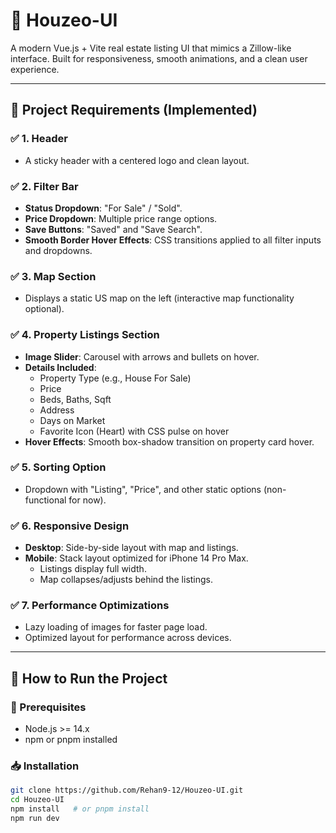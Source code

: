 # 🏡 Houzeo-UI

A modern Vue.js + Vite real estate listing UI that mimics a Zillow-like interface. Built for responsiveness, smooth animations, and a clean user experience.

---

## 📌 Project Requirements (Implemented)

### ✅ 1. Header
- A sticky header with a centered logo and clean layout.

### ✅ 2. Filter Bar
- **Status Dropdown**: "For Sale" / "Sold".
- **Price Dropdown**: Multiple price range options.
- **Save Buttons**: "Saved" and "Save Search".
- **Smooth Border Hover Effects**: CSS transitions applied to all filter inputs and dropdowns.

### ✅ 3. Map Section
- Displays a static US map on the left (interactive map functionality optional).

### ✅ 4. Property Listings Section
- **Image Slider**: Carousel with arrows and bullets on hover.
- **Details Included**:
  - Property Type (e.g., House For Sale)
  - Price
  - Beds, Baths, Sqft
  - Address
  - Days on Market
  - Favorite Icon (Heart) with CSS pulse on hover
- **Hover Effects**: Smooth box-shadow transition on property card hover.

### ✅ 5. Sorting Option
- Dropdown with "Listing", "Price", and other static options (non-functional for now).

### ✅ 6. Responsive Design
- **Desktop**: Side-by-side layout with map and listings.
- **Mobile**: Stack layout optimized for iPhone 14 Pro Max.
  - Listings display full width.
  - Map collapses/adjusts behind the listings.

### ✅ 7. Performance Optimizations
- Lazy loading of images for faster page load.
- Optimized layout for performance across devices.

---

## 🚀 How to Run the Project

### 🔧 Prerequisites
- Node.js >= 14.x
- npm or pnpm installed

### 📥 Installation

```bash
git clone https://github.com/Rehan9-12/Houzeo-UI.git
cd Houzeo-UI
npm install   # or pnpm install
npm run dev
